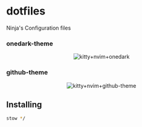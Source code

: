 # dotfiles

Ninja's Configuration files

### onedark-theme

<p align="center">
  <img src="https://imgur.com/tptzxgH.png" alt="kitty+nvim+onedark" />
</p>

### github-theme

<p align="center">
  <img src="https://imgur.com/pFuZqVZ" alt="kitty+nvim+github-theme" />
</p>

## Installing

```bash
stow */
```
